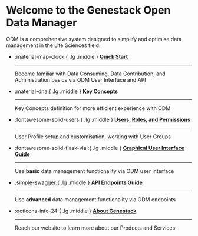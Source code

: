 # Welcome to the Genestack Open Data Manager

ODM is a comprehensive system designed to simplify and optimise data management in the Life Sciences field.

<div class="grid cards" markdown>

-   :material-map-clock:{ .lg .middle } __[Quick Start](user-guide/quick-start/index.md)__

    ---

    Become familiar with Data Consuming, Data Contribution, and Administration basics via ODM User Interface and API

- :material-dna:{ .lg .middle } __[Key Concepts](user-guide/key-concepts/key-concepts.md)__

    ---

    Key Concepts definition for more efficient experience with ODM

- :fontawesome-solid-users:{ .lg .middle } __[Users, Roles, and Permissions](#)__

    ---

    User Profile setup and customisation, working with User Groups

- :fontawesome-solid-flask-vial:{ .lg .middle } __[Graphical User Interface Guide](user-guide/index.md)__

    ---
    Use **basic** data management functionality via ODM user interface

- :simple-swagger:{ .lg .middle } __[API Endpoints Guide](#)__

    ---

    Use **advanced** data management functionality via ODM endpoints

- :octicons-info-24:{ .lg .middle } __[About Genestack](https://genestack.com/)__

    ---
    Reach our website to learn more about our Products and Services

</div>

